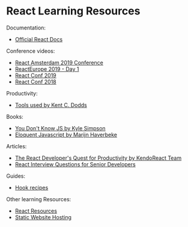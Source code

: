 # React Learning Resources

Documentation:
* [Official React Docs](https://reactjs.org/docs)

Conference videos:
* [React Amsterdam 2019 Conference](https://www.youtube.com/watch?v=tO8qHlr6Wqg&list=PLNBNS7NRGKMHLTeH4qfD3F320GXfj97kc)
* [ReactEurope 2019 - Day 1](https://www.youtube.com/watch?v=u_0ZMiQZr0k&list=PLCC436JpVnK3kcTnPyhcs7QnHK2PKl33D)
* [React Conf 2019](https://www.youtube.com/watch?list=PLPxbbTqCLbGHPxZpw4xj_Wwg8-fdNxJRh&v=QnZHO7QvjaM)
* [React Conf 2018](https://www.youtube.com/watch?list=PLPxbbTqCLbGE5AihOSExAa4wUM-P42EIJ&v=V-QO-KO90iQ)

Productivity:
* [Tools used by Kent C. Dodds](https://kentcdodds.com/uses/)

Books:
* [You Don't Know JS by Kyle Simpson](https://github.com/getify/You-Dont-Know-JS)
* [Eloquent Javascript by Marijn Haverbeke](https://eloquentjavascript.net/)

Articles:
* [The React Developer's Quest for Productivity by KendoReact Team](https://www.telerik.com/kendo-react-ui/react-best-practices-and-productivity-tips/)
* [React Interview Questions for Senior Developers](https://itnext.io/reactjs-interview-questions-for-senior-developers-64618f6a0aca)

Guides:
* [Hook recipes](https://usehooks.com/)

Other learning Resources:
* [React Resources](https://reactresources.com/)
* [Static Website Hosting](https://surge.sh/)
